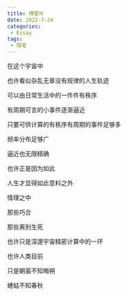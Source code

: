 ```yaml
---
title: 傅里叶
date: 2022-7-24
categories:
 - Essay
tags:
 - 随笔
---
```


在这个宇宙中

也许看似杂乱无章没有规律的人生轨迹

可以由日常生活中的一件件有秩序

有周期可言的小事件逐渐逼近

只要可供计算的有秩序有周期的事件足够多

频率分布足够广

逼近也无限精确

也许正是因为如此

人生才显得如此意料之外

情理之中

那些巧合

那些离别生死

也许只是深邃宇宙精密计算中的一环

也许人类目前

只是朝菌不知晦朔

蟪蛄不知春秋
